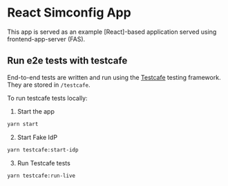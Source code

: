 # React Simconfig App

This app is served as an example [React]-based application served using frontend-app-server (FAS).

## Run e2e tests with testcafe

End-to-end tests are written and run using the [Testcafe](https://github.com/DevExpress/testcafe) testing framework. They are stored in `/testcafe`.

To run testcafe tests locally:

1. Start the app

```sh
yarn start
```

2. Start Fake IdP

```sh
yarn testcafe:start-idp
```

3. Run Testcafe tests

```sh
yarn testcafe:run-live
```
